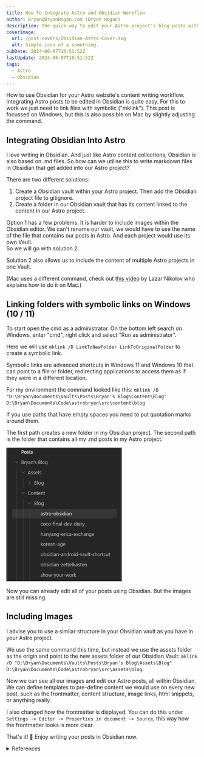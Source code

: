 ```yaml
---
title: How To Integrate Astro and Obsidian Workflow
author: Bryan@BryanHogan.com (Bryan Hogan)
description: The quick way to edit your Astro project's blog posts within one central Obsidian Vault.
coverImage:
  url: /post-covers/Obsidian-Astro-Cover.svg
  alt: Simple icon of a something.
pubDate: 2024-06-07T10:51:52Z
lastUpdate: 2024-06-07T10:51:52Z
tags:
  - Astro
  - Obsidian
---
```


How to use Obsidian for your Astro website's content writing workflow.  
Integrating Astro posts to be edited in Obsidian is quite easy. For this to work we just need to link files with symbolic ("mklink"). This post is focussed on Windows, but this is also possible on Mac by slightly adjusting the command.

## Integrating Obsidian Into Astro

I love writing in Obsidian. And just like Astro content collections, Obsidian is also based on .md files. So how can we utilise this to write markdown files in Obsidian that get added into our Astro project?

There are two different solutions:
1. Create a Obsidian vault within your Astro project. Then add the Obsidian project file to gitignore.
2. Create a folder in our Obsidian vault that has its content linked to the content in our Astro project.

Option 1 has a few problems. It is harder to include images within the Obsidian editor. We can't rename our vault, we would have to use the name of the file that contains our posts in Astro. And each project would use its own Vault.   
So we will go with solution 2.

Solution 2 also allows us to include the content of multiple Astro projects in one Vault.

(Mac uses a different command, check out [this video](https://youtu.be/dz3GOp4hN50) by Lazar Nikolov who explains how to do it on Mac.)

## Linking folders with symbolic links on Windows (10 / 11)
To start open the cmd as a administrator. On the bottom left search on Windows, enter "cmd", right click and select "Run as administrator".

Here we will use `mklink /D LinkToNewFolder LinkToOriginalFolder` to create a symbolic link.

Symbolic links are advanced shortcuts in Windows 11 and Windows 10 that can point to a file or folder, redirecting applications to access them as if they were in a different location.

For my environment the command looked like this: `mklink /D "D:\Bryan\Documents\Vaults\Posts\Bryan's Blog\Content\Blog" D:\Bryan\Documents\Code\astrobryan\src\content\blog`

If you use paths that have empty spaces you need to put quotation marks around them.

The first path creates a new folder in my Obsidian project. The second path is the folder that contains all my .md posts in my Astro project.

![Obsidian Vault example.](../../assets/blog/Obsidian-Astro-Linking-Vault-Example.png)

Now you can already edit all of your posts using Obsidian. But the images are still missing.

## Including Images
I advise you to use a similar structure in your Obsidian vault as you have in your Astro project.

We use the same command this time, but instead we use the assets folder as the origin and point to the new assets folder of our Obsidian Vault: `mklink /D "D:\Bryan\Documents\Vaults\Posts\Bryan's Blog\Assets\Blog" D:\Bryan\Documents\Code\astrobryan\src\assets\blog`.

Now we can see all our images and edit our Astro posts, all within Obsidian. We can define templates to pre-define content we would use on every new post, such as the frontmatter, content structure, image links, html snippets, or anything really.

I also changed how the frontmatter is displayed. You can do this under `Settings -> Editor -> Properties in document -> Source`, this way how the frontmatter looks is more clear.

That's it! 🎉 Enjoy writing your posts in Obsidian now.

<details>
  <summary>References</summary>
  
- https://www.howtogeek.com/16226/complete-guide-to-symbolic-links-symlinks-on-windows-or-linux/
- https://www.reddit.com/r/ObsidianMD/comments/1943yza/a_lazy_mans_obsidian_astro_workflow_integration/
  
</details>
